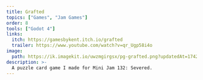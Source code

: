 ```yaml
---
title: Grafted
topics: ["Games", "Jam Games"]
order: 8
tools: ["Godot 4"]
links:
  itch: https://gamesbykent.itch.io/grafted
  trailer: https://www.youtube.com/watch?v=qr_Ugp58i4o
image:
  path: https://ik.imagekit.io/uwzmgirgsx/pg-grafted.png?updatedAt=1742521708938
description: >-
  A puzzle card game I made for Mini Jam 132: Severed.
---
```

